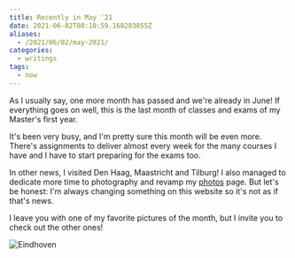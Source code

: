 ```yaml
---
title: Recently in May '21
date: 2021-06-02T08:10:59.168283855Z
aliases:
  - /2021/06/02/may-2021/
categories:
  - writings
tags:
  - now
---
```


As I usually say, one more month has passed and we're already in June! If everything goes on well, this is the last month of classes and exams of my Master's first year.

<!--more-->

It's been very busy, and I'm pretty sure this month will be even more. There's assignments to deliver almost every week for the many courses I have and I have to start preparing for the exams too.

In other news, I visited Den Haag, Maastricht and Tilburg! I also managed to dedicate more time to photography and revamp my [photos](/photos) page. But let's be honest: I'm always changing something on this website so it's not as if that's news.

I leave you with one of my favorite pictures of the month, but I invite you to check out the other ones!

![](cdn:/2021-05-eindhoven-11 "Eindhoven")

